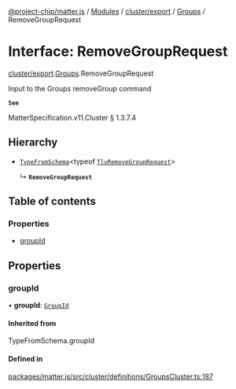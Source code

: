 [@project-chip/matter.js](../README.md) / [Modules](../modules.md) / [cluster/export](../modules/cluster_export.md) / [Groups](../modules/cluster_export.Groups.md) / RemoveGroupRequest

# Interface: RemoveGroupRequest

[cluster/export](../modules/cluster_export.md).[Groups](../modules/cluster_export.Groups.md).RemoveGroupRequest

Input to the Groups removeGroup command

**`See`**

MatterSpecification.v11.Cluster § 1.3.7.4

## Hierarchy

- [`TypeFromSchema`](../modules/tlv_export.md#typefromschema)\<typeof [`TlvRemoveGroupRequest`](../modules/cluster_export.Groups.md#tlvremovegrouprequest)\>

  ↳ **`RemoveGroupRequest`**

## Table of contents

### Properties

- [groupId](cluster_export.Groups.RemoveGroupRequest.md#groupid)

## Properties

### groupId

• **groupId**: [`GroupId`](../modules/datatype_export.md#groupid)

#### Inherited from

TypeFromSchema.groupId

#### Defined in

[packages/matter.js/src/cluster/definitions/GroupsCluster.ts:187](https://github.com/project-chip/matter.js/blob/5f71eedebdb9fa54338bde320c311bb359b7455d/packages/matter.js/src/cluster/definitions/GroupsCluster.ts#L187)
